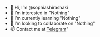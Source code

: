 - 👋 Hi, I’m @sophiashirashaki
- 👀 I’m interested in "Nothing"
- 🌱 I’m currently learning "Nothing"
- 💞️ I’m looking to collaborate on "Nothing"
- 📫 Contact me at [Telegram](https://t.me/erosei)"

<!---
sophiashirashaki/sophiashirashaki is a ✨ special ✨ repository because its `README.md` (this file) appears on your GitHub profile.
You can click the Preview link to take a look at your changes.
--->
